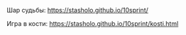 Шар судьбы: https://stasholo.github.io/10sprint/

Игра в кости: https://stasholo.github.io/10sprint/kosti.html